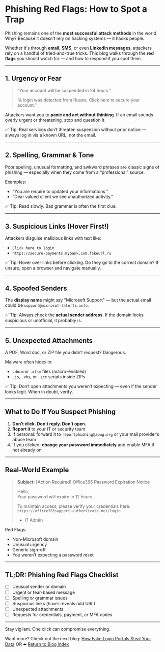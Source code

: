 # Phishing Red Flags: How to Spot a Trap

Phishing remains one of the **most successful attack methods** in the world. Why? Because it doesn't rely on hacking systems — it hacks people.

Whether it's through **email**, **SMS**, or even **LinkedIn messages**, attackers rely on a handful of tried-and-true tricks. This blog walks through the **red flags** you should watch for — and how to respond if you spot them.

---

## 1. Urgency or Fear

> “Your account will be suspended in 24 hours.”
>  
> “A login was detected from Russia. Click here to secure your account.”

Attackers want you to **panic and act without thinking**. If an email sounds overly urgent or threatening, stop and question it.

✅ Tip: Real services don’t threaten suspension without prior notice — always log in via a known URL, not the email.

---

## 2. Spelling, Grammar & Tone

Poor spelling, unusual formatting, and awkward phrases are classic signs of phishing — especially when they come from a “professional” source.

Examples:
- “You are require to updated your informations.”
- “Dear valued client we see unauthorized activity.”

✅ Tip: Read slowly. Bad grammar is often the first clue.

---

## 3. Suspicious Links (Hover First!)

Attackers disguise malicious links with text like:

- `Click here to login`
- `https://secure-payments.mybank.com.fakeurl.ru`

✅ Tip: Hover over links before clicking. Do they go to the correct domain? If unsure, open a browser and navigate manually.

---

## 4. Spoofed Senders

The **display name** might say "Microsoft Support" — but the actual email could be `support@microsof-talerts.info`.

✅ Tip: Always check the **actual sender address**. If the domain looks suspicious or unofficial, it probably is.

---

## 5. Unexpected Attachments

A PDF, Word doc, or ZIP file you didn’t request? Dangerous.

Malware often hides in:
- `.docm` or `.xlsm` files (macro-enabled)
- `.js`, `.vbs`, or `.scr` scripts inside ZIPs

✅ Tip: Don’t open attachments you weren’t expecting — even if the sender looks legit. When in doubt, verify.

---

## What to Do If You Suspect Phishing

1. **Don’t click. Don’t reply. Don’t open.**
2. **Report it** to your IT or security team
3. If personal: forward it to `reportphishing@apwg.org` or your mail provider’s abuse team
4. If you clicked: **change your password immediately** and enable MFA if not already on

---

## Real-World Example

> **Subject:** [Action Required] Office365 Password Expiration Notice  
>  
> Hello,  
> Your password will expire in 12 hours.  
>  
> To maintain access, please verify your credentials here:  
> `https://office365support-authenticate.net/login`  
>  
> - IT Admin

Red Flags:
- Non-Microsoft domain  
- Unusual urgency  
- Generic sign-off  
- You weren’t expecting a password reset

---

## TL;DR: Phishing Red Flags Checklist

- [ ] Unusual sender or domain  
- [ ] Urgent or fear-based message  
- [ ] Spelling or grammar issues  
- [ ] Suspicious links (hover reveals odd URL)  
- [ ] Unexpected attachments  
- [ ] Requests for credentials, payment, or MFA codes  

---

Stay vigilant. One click can compromise everything.

Want more? Check out the next blog: [How Fake Login Portals Steal Your Data](./fake_login_portals.md) OR ⬅️ [Return to Blog Index](../index.md)

